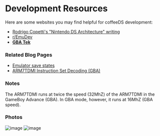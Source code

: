 # Development Resources

Here are some websites you may find helpful for coffeeDS development:
- [Rodrigo Copetti's "Nintendo DS Architecture" writing](https://www.copetti.org/writings/consoles/nintendo-ds/)
- [r/EmuDev](https://www.reddit.com/r/EmuDev/)
- **[GBA Tek](https://problemkaputt.de/gbatek.htm)**

### Related Blog Pages

- [Emulator save states](https://www.gregorygaines.com/blog/adding-save-states-to-an-emulator/)
- [ARM7TDMI Instruction Set Decoding (GBA)](https://www.gregorygaines.com/blog/decoding-the-arm7tdmi-instruction-set-game-boy-advance/)

### Notes

The ARM7TDMI runs at twice the speed (32MhZ) of the ARM7TDMI in the GameBoy Advance (GBA). In GBA mode, however, it runs at 16MhZ (GBA speed).

### Photos

![image](https://github.com/CoffeeBrewer64/coffeeDS/assets/69767396/3f3ca36f-a74e-4811-94a1-7bc0bc056bd2)
![image](https://github.com/CoffeeBrewer64/coffeeDS/assets/69767396/d4c2a6e7-90d8-4588-8f8f-201b48a5415c)
